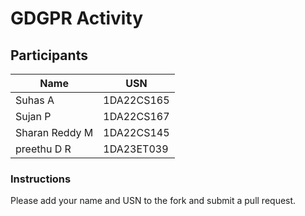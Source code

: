 # GDGPR Activity

## Participants

| Name   | USN        |
|--------|------------|
| Suhas A| 1DA22CS165 |
| Sujan P| 1DA22CS167 |
| Sharan Reddy M| 1DA22CS145|
| preethu D R | 1DA23ET039 |
### Instructions
Please add your name and USN to the fork and submit a pull request.

